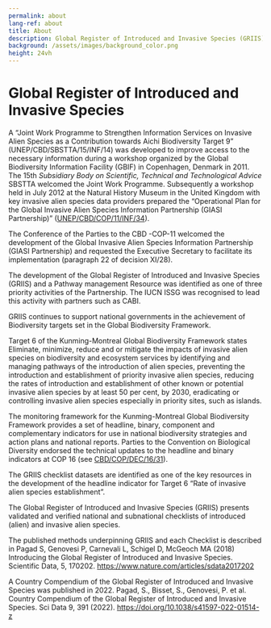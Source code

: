 ```yaml
---
permalink: about
lang-ref: about
title: About
description: Global Register of Introduced and Invasive Species (GRIIS)
background: /assets/images/background_color.png
height: 24vh
---
```


# Global Register of Introduced and Invasive Species

A “Joint Work Programme to Strengthen Information Services on Invasive Alien Species as a Contribution towards Aichi Biodiversity Target 9” (UNEP/CBD/SBSTTA/15/INF/14) was developed to improve access to the necessary information during a workshop organized by the Global Biodiversity Information Facility (GBIF) in Copenhagen, Denmark in 2011.  The 15th *Subsidiary Body on Scientific, Technical and Technological Advice* SBSTTA welcomed the Joint Work Programme. Subsequently a workshop held in July 2012 at the Natural History Museum in the United Kingdom with key invasive alien species data providers prepared the “Operational Plan for the Global Invasive Alien Species Information Partnership (GIASI Partnership)” ([UNEP/CBD/COP/11/INF/34](https://www.cbd.int/doc/meetings/cop/cop-11/information/cop-11-inf-34-en.pdf)).

The Conference of the Parties to the CBD -COP-11 welcomed the development of the Global Invasive Alien Species Information Partnership (GIASI Partnership) and requested the Executive Secretary to facilitate its implementation (paragraph 22 of decision XI/28).

The development of the Global Register of Introduced and Invasive Species (GRIIS) and a Pathway management Resource was identified as one of three priority activities of the Partnership. The IUCN ISSG was recognised to lead this activity with partners such as CABI.

GRIIS continues to support national governments in the achievement of Biodiversity targets set in the Global Biodiversity Framework.

Target 6 of the Kunming-Montreal Global Biodiversity Framework states Eliminate, minimize, reduce and or mitigate the impacts of invasive alien species on biodiversity and ecosystem services by identifying and managing pathways of the introduction of alien species, preventing the introduction and establishment of priority invasive alien species, reducing the rates of introduction and establishment of other known or potential invasive alien species by at least 50 per cent, by 2030, eradicating or controlling invasive alien species especially in priority sites, such as islands.

The monitoring framework for the Kunming-Montreal Global Biodiversity Framework provides a set of headline, binary, component and complementary indicators for use in national biodiversity strategies and action plans and national reports. Parties to the Convention on Biological Diversity endorsed the technical updates to the headline and binary indicators at COP 16 (see [CBD/COP/DEC/16/31](https://www.cbd.int/doc/decisions/cop-16/cop-16-dec-31-en.pdf)).

The GRIIS checklist datasets are identified as one of the key resources in the development of the headline indicator for Target 6 “Rate of invasive alien species establishment”.

The Global Register of Introduced and Invasive Species (GRIIS) presents validated and verified national and subnational checklists of introduced (alien) and invasive alien species. 

The published methods underpinning GRIIS and each Checklist is described in Pagad S, Genovesi P, Carnevali L, Schigel D, McGeoch MA (2018) Introducing the Global Register of Introduced and Invasive Species. Scientific Data, 5, 170202. https://www.nature.com/articles/sdata2017202

A Country Compendium of the Global Register of Introduced and Invasive Species was published in 2022.
 Pagad, S., Bisset, S., Genovesi, P. et al. Country Compendium of the Global Register of Introduced and Invasive Species. Sci Data 9, 391 (2022). https://doi.org/10.1038/s41597-022-01514-z
